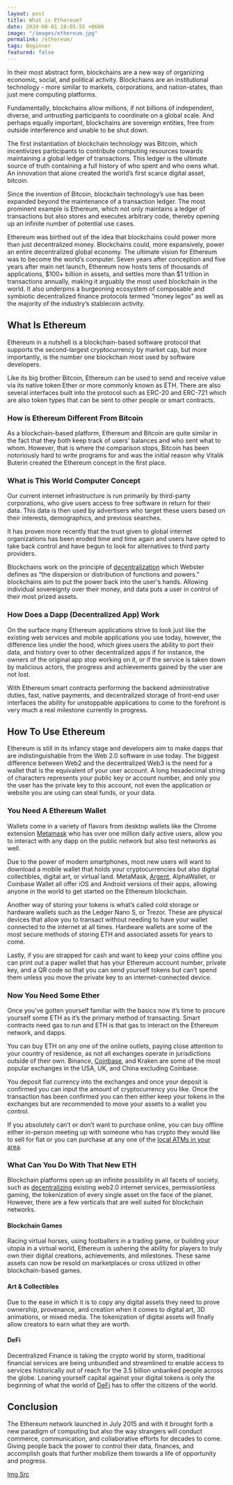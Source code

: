 ```yaml
---
layout: post
title: What is Ethereum?
date: 2020-08-01 18:05:55 +0600
image: "/images/ethereum.jpg"
permalink: /ethereum/
tags: Beginner
featured: false
---
```


In their most abstract form, blockchains are a new way of organizing economic, social, and political activity. Blockchains are an institutional technology - more similar to markets, corporations, and nation-states, than just mere computing platforms.

Fundamentally, blockchains allow millions, if not billions of independent, diverse, and untrusting participants to coordinate on a global scale. And perhaps equally important, blockchains are sovereign entities, free from outside interference and unable to be shut down.

The first instantiation of blockchain technology was Bitcoin, which incentivizes participants to contribute computing resources towards maintaining a global ledger of transactions. This ledger is the ultimate source of truth containing a full history of who spent and who owns what. An innovation that alone created the world’s first scarce digital asset, bitcoin.

Since the invention of Bitcoin, blockchain technology’s use has been expanded beyond the maintenance of a transaction ledger. The most prominent example is Ethereum, which not only maintains a ledger of transactions but also stores and executes arbitrary code, thereby opening up an infinite number of potential use cases.

Ethereum was birthed out of the idea that blockchains could power more than just decentralized money. Blockchains could, more expansively, power an entire decentralized global economy. The ultimate vision for Ethereum was to become the world’s computer.
Seven years after conception and five years after main net launch, Ethereum now hosts tens of thousands of applications, $100+ billion in assets, and settles more than $1 trillion in transactions annually, making it arguably the most used blockchain in the world. It also underpins a burgeoning ecosystem of composable and symbiotic decentralized finance protocols termed “money legos” as well as the majority of the industry’s stablecoin activity.

## What Is Ethereum

Ethereum in a nutshell is a blockchain-based software protocol that supports the second-largest cryptocurrency by market cap, but more importantly, is the number one blockchain most used by software developers.

Like its big brother Bitcoin, Ethereum can be used to send and receive value via its native token Ether or more commonly known as ETH. There are also several interfaces built into the protocol such as ERC-20 and ERC-721 which are also token types that can be sent to other people or smart contracts.

### How is Ethereum Different From Bitcoin

As a blockchain-based platform, Ethereum and Bitcoin are quite similar in the fact that they both keep track of users' balances and who sent what to whom. However, that is where the comparison stops, Bitcoin has been notoriously hard to write programs for and was the initial reason why Vitalik Buterin created the Ethereum concept in the first place.

### What is This World Computer Concept

Our current internet infrastructure is run primarily by third-party corporations, who give users access to free software in return for their data. This data is then used by advertisers who target these users based on their interests, demographics, and previous searches.

It has proven more recently that the trust given to global internet organizations has been eroded time and time again and users have opted to take back control and have begun to look for alternatives to third party providers.

Blockchains work on the principle of [decentralization](https://www.merriam-webster.com/dictionary/decentralization) which Webster defines as “the dispersion or distribution of functions and powers.” blockchains aim to put the power back into the user's hands. Allowing individual sovereignty over their money, and data puts a user in control of their most prized assets.

### How Does a Dapp (Decentralized App) Work

On the surface many Ethereum applications strive to look just like the existing web services and mobile applications you use today, however, the difference lies under the hood, which gives users the ability to port their data, and history over to other decentralized apps if for instance, the owners of the original app stop working on it, or if the service is taken down by malicious actors, the progress and achievements gained by the user are not lost.

With Ethereum smart contracts performing the backend administrative duties, fast, native payments, and decentralized storage of front-end user interfaces the ability for unstoppable applications to come to the forefront is very much a real milestone currently in progress.

## How To Use Ethereum

Ethereum is still in its infancy stage and developers aim to make dapps that are indistinguishable from the Web 2.0 software in use today. The biggest difference between Web2 and the decentralized Web3 is the need for a wallet that is the equivalent of your user account.
A long hexadecimal string of characters represents your public key or account number, and only you the user has the private key to this account, not even the application or website you are using can steal funds, or your data.

### You Need A Ethereum Wallet

Wallets come in a variety of flavors from desktop wallets like the Chrome extension [Metamask](https://metamask.io) who has over one million daily active users, allow you to interact with any dapp on the public network but also test networks as well.

Due to the power of modern smartphones, most new users will want to download a mobile wallet that holds your cryptocurrencies but also digital collectibles, digital art, or virtual land. MetaMask, [Argent](https://www.argent.xyz/), AlphaWallet, or Coinbase Wallet all offer iOS and Android versions of their apps, allowing anyone in the world to get started on the Ethereum blockchain.

Another way of storing your tokens is what’s called cold storage or hardware wallets such as the Ledger Nano S, or Trezor. These are physical devices that allow you to transact without needing to have your wallet connected to the internet at all times. Hardware wallets are some of the most secure methods of storing ETH and associated assets for years to come.

Lastly, if you are strapped for cash and want to keep your coins offline you can print out a paper wallet that has your Ethereum account number, private key, and a QR code so that you can send yourself tokens but can’t spend them unless you move the private key to an internet-connected device.

### Now You Need Some Ether

Once you’ve gotten yourself familiar with the basics now it’s time to procure yourself some ETH as it’s the primary method of transacting. Smart contracts need gas to run and ETH is that gas to interact on the Ethereum network, and dapps.

You can buy ETH on any one of the online outlets, paying close attention to your country of residence, as not all exchanges operate in jurisdictions outside of their own. Binance, [Coinbase](https://coinbase.com/), and Kraken are some of the most popular exchanges in the USA, UK, and China excluding Coinbase.

You deposit fiat currency into the exchanges and once your deposit is confirmed you can input the amount of cryptocurrency you like. Once the transaction has been confirmed you can then either keep your tokens in the exchanges but are recommended to move your assets to a wallet you control.

If you absolutely can’t or don’t want to purchase online, you can buy offline either in-person meeting up with someone who has crypto they would like to sell for fiat or you can purchase at any one of the [local ATMs in your area](https://coinatmradar.com/ether-atm-map/).

### What Can You Do With That New ETH

Blockchain platforms open up an infinite possibility in all facets of society, such as [decentralizing]({{site.baseurl}}/dapps/decentrabox) existing web2.0 internet services, permissionless gaming, the tokenization of every single asset on the face of the planet. However, there are a few verticals that are well suited for blockchain networks.

#### Blockchain Games

Racing virtual horses, using footballers in a trading game, or building your utopia in a virtual world, Ethereum is ushering the ability for players to truly own their digital creations, achievements, and milestones. These same assets can now be resold on marketplaces or cross utilized in other blockchain-based games.

#### Art & Collectibles

Due to the ease in which it is to copy any digital assets they need to prove ownership, provenance, and creation when it comes to digital art, 3D animations, or mixed media. The tokenization of digital assets will finally allow creators to earn what they are worth.

#### DeFi

Decentralized Finance is taking the crypto world by storm, traditional financial services are being unbundled and streamlined to enable access to services historically out of reach for the 3.5 billion unbanked people across the globe. Loaning yourself capital against your digital tokens is only the beginning of what the world of [DeFi]({{site.baseurl}}/dapps/sourswap) has to offer the citizens of the world.

## Conclusion

The Ethereum network launched in July 2015 and with it brought forth a new paradigm of computing but also the way strangers will conduct commerce, communication, and collaborative efforts for decades to come. Giving people back the power to control their data, finances, and accomplish goals that further mobilize them towards a life of opportunity and progress.

[Img Src](https://ethereum.org)
